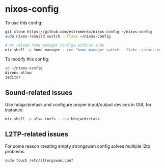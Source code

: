 # nixos-config

To use this config:

```bash
git clone https://github.com/estromenko/nixos-config ~/nixos-config
sudo nixos-rebuild switch --flake ~/nixos-config

# Or reload home manager configs without sudo
nix-shell -p home-manager --run "home-manager switch --flake ~/nixos-config"
```

To modify this config:

```bash
cd ~/nixos-config
direnv allow
zeditor .
```

## Sound-related issues

Use hdajackretask and configure proper input/output devices in GUI, for instance:

```bash
nix-shell -p alsa-tools --run hdajackretask
```

## L2TP-related issues

For some reason creating empty strongswan config solves multiple l2tp problems.

```bash
sudo touch /etc/strongswan.conf
```
